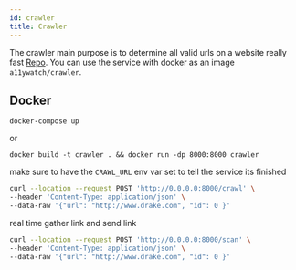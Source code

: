 ```yaml
---
id: crawler
title: Crawler
---
```


The crawler main purpose is to determine all valid urls on a website really fast [Repo](https://github.com/A11yWatch/crawler).
You can use the service with docker as an image `a11ywatch/crawler`.

## Docker

`docker-compose up`

or

`docker build -t crawler . && docker run -dp 8000:8000 crawler`

make sure to have the `CRAWL_URL` env var set to tell the service its finished

```sh
curl --location --request POST 'http://0.0.0.0:8000/crawl' \
--header 'Content-Type: application/json' \
--data-raw '{"url": "http://www.drake.com", "id": 0 }'
```

real time gather link and send link

```sh
curl --location --request POST 'http://0.0.0.0:8000/scan' \
--header 'Content-Type: application/json' \
--data-raw '{"url": "http://www.drake.com", "id": 0 }'
```
